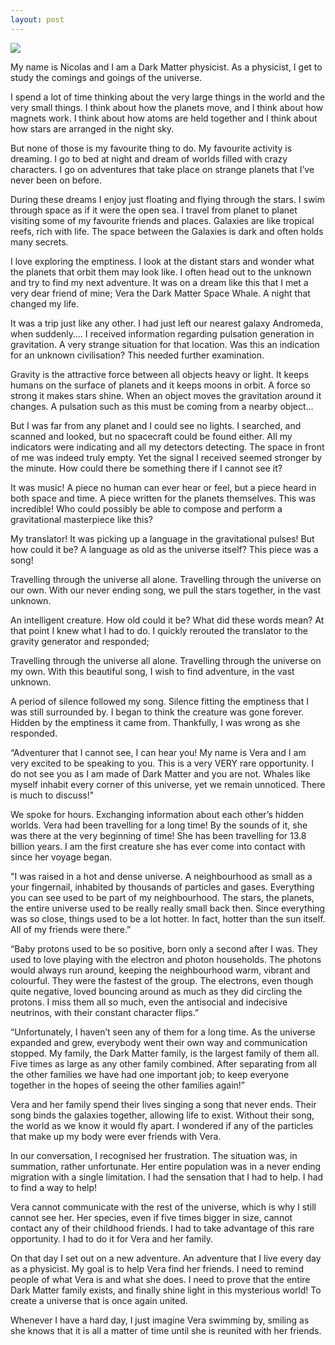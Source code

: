 ```yaml
---
layout: post
---
```

<img src="{{ site.baseurl }}/images/Vera.png" class="fit image">

My name is Nicolas and I am a Dark Matter physicist. As a physicist, I get to study the comings and goings of the universe.

I spend a lot of time thinking about the very large things in the world and the very small things. I think about how the planets move, and I think about how magnets work. I think about how atoms are held together and I think about how stars are arranged in the night sky.

But none of those is my favourite thing to do. My favourite activity is dreaming. I go to bed at night and dream of worlds filled with crazy characters. I go on adventures that take place on strange planets that I’ve never been on before.

During these dreams I enjoy just floating and flying through the stars. I swim through space as if it were the open sea. I travel from planet to planet visiting some of my favourite friends and places. Galaxies are like tropical reefs, rich with life. The space between the Galaxies is dark and often holds many secrets.

I love exploring the emptiness. I look at the distant stars and wonder what the planets that orbit them may look like. I often head out to the unknown and try to find my next adventure. It was on a dream like this that I met a very dear friend of mine; Vera the Dark Matter Space Whale. A night that changed my life.

It was a trip just like any other. I had just left our nearest galaxy Andromeda, when suddenly….
I received information regarding pulsation generation in gravitation. A very strange situation for that location. Was this an indication for an unknown civilisation? This needed further examination.

Gravity is the attractive force between all objects heavy or light. It keeps humans on the surface of planets and it keeps moons in orbit. A force so strong it makes stars shine. When an object moves the gravitation around it changes. A pulsation such as this must be coming from a nearby object…

But I was far from any planet and I could see no lights. I searched, and scanned and looked, but no spacecraft could be found either. All my indicators were indicating and all my detectors detecting. The space in front of me was indeed truly empty. Yet the signal I received seemed stronger by the minute.  How could there be something there if I cannot see it?

It was music! A piece no human can ever hear or feel, but a piece heard in both space and time. A piece written for the planets themselves. This was incredible! Who could possibly be able to compose and perform a gravitational masterpiece like this?

My translator! It was picking up a language in the gravitational pulses! But how could it be? A language as old as the universe itself? This piece was a song!

Travelling through the universe all alone.
Travelling through the universe on our own.
With our never ending song, we pull the stars together,
in the vast unknown.

An intelligent creature. How old could it be? What did these words mean? At that point I knew what I had to do. I quickly rerouted the translator to the gravity generator and responded;

Travelling through the universe all alone.
Travelling through the universe on my own.
With this beautiful song, I wish to find adventure,
in the vast unknown.

A period of silence followed my song. Silence fitting the emptiness that I was still surrounded by. I began to think the creature was gone forever. Hidden by the emptiness it came from. Thankfully, I was wrong as she responded.

“Adventurer that I cannot see, I can hear you! My name is Vera and I am very excited to be speaking to you. This is a very VERY rare opportunity. I do not see you as I am made of Dark Matter and you are not. Whales like myself inhabit every corner of this universe, yet we remain unnoticed. There is much to discuss!"

We spoke for hours. Exchanging information about each other’s hidden worlds. Vera had been travelling for a long time! By the sounds of it, she was there at the very beginning of time! She has been travelling for 13.8 billion years. I am the first creature she has ever come into contact with since her voyage began.

"I was raised in a hot and dense universe. A neighbourhood as small as a your fingernail, inhabited by thousands of particles and gases. Everything you can see used to be part of my neighbourhood. The stars, the planets, the entire universe used to be really really small back then. Since everything was so close, things used to be a lot hotter. In fact, hotter than the sun itself. All of my friends were there.”

“Baby protons used to be so positive, born only a second after I was. They used to love playing with the electron and photon households. The photons would always run around, keeping the neighbourhood warm, vibrant and colourful.  They were the fastest of the group. The electrons, even though quite negative, loved bouncing around as much as they did circling the protons. I miss them all so much, even the antisocial and indecisive neutrinos, with their constant character flips.”

“Unfortunately, I haven’t seen any of them for a long time. As the universe expanded and grew, everybody went their own way and communication stopped. My family, the Dark Matter family, is the largest family of them all. Five times as large as any other family combined. After separating from all the other families we have had one important job; to keep everyone together in the hopes of seeing the other families again!”

Vera and her family spend their lives singing a song that never ends. Their song binds the galaxies together, allowing life to exist. Without their song, the world as we know it would fly apart. I wondered if any of the particles that make up my body were ever friends with Vera.

In our conversation, I recognised her frustration. The situation was, in summation, rather unfortunate. Her entire population was in a never ending migration with a single limitation. I had the sensation that I had to help. I had to find a way to help!

Vera cannot communicate with the rest of the universe, which is why I still cannot see her. Her species, even if five times bigger in size, cannot contact any of their childhood friends. I had to take advantage of this rare opportunity. I had to do it for Vera and her family.

On that day I set out on a new adventure. An adventure that I live every day as a physicist. My goal is to help Vera find her friends. I need to remind people of what Vera is and what she does. I need to prove that the entire Dark Matter family exists, and finally shine light in this mysterious world! To create a universe that is once again united.

Whenever I have a hard day, I just imagine Vera swimming by, smiling as she knows that it is all a matter of time until she is reunited with her friends.
